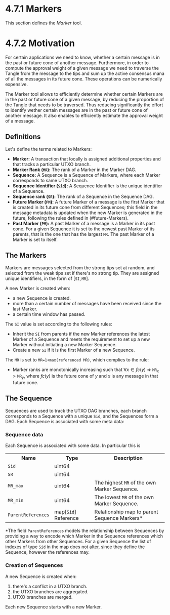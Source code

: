 # 4.7.1 Markers

This section defines the *Marker* tool.

# 4.7.2 Motivation

For certain applications we need to know, whether a certain message is in the past or future cone of another message. Furthermore, in order to compute the approval weight of a given message we need to traverse the Tangle from the message to the tips and sum up the active consensus mana of all the messages in its future cone. These operations can be numerically expensive.

The Marker tool allows to efficiently determine whether certain Markers are in the past or future cone of a given message, by reducing the proportion of the Tangle that needs to be traversed. Thus reducing significantly the effort to identify wether certain messages are in the past or future cone of another message. It also enables to efficiently estimate the approval weight of a message.

## Definitions

Let's define the terms related to Markers:
* **Marker:** A transaction that locally is assigned additional properties and that tracks a particular UTXO branch.
* **Marker Rank (`MR`):** The rank of a Marker in the Marker DAG.
* **Sequence:** A Sequence is a Sequence of Markers, where each Marker corresponds to same UTXO branch.
* **Sequence Identifier (`Sid`):** A Sequence Identifier is the unique identifier of a Sequence. 
* **Sequence rank (`SR`):** The rank of a Sequence in the Sequence DAG.
* **Future Marker (`FM`):** A future Marker of a message is the first Marker that is created in its future cone from different Sequences; this field in the message metadata is updated when the new Marker is generated in the future, following the rules defined in (#future-Markers).
* **Past Marker (`PM`):** A past Marker of a message is a Marker in its past cone. For a given Sequence it is set to the newest past Marker of its parents, that is the one that has the largest `MR`. The past Marker of a Marker is set to itself.


## The Markers

Markers are messages selected from the strong tips set at random, and selected from the weak tips set if there's no strong tip. They are assigned unique identifiers, in the form of $[\texttt{SI}, \texttt{MR}]$. 

A new Marker is created when: 
* a new Sequence is created.
* more than a certain number of messages have been received since the last Marker.
* a certain time window has passed.

The `SI` value is set according to the following rules:
* Inherit the `SI` from parents if the new Marker references the latest Marker of a Sequence and meets the requirement to set up a new Marker without initiating a new Marker Sequence.
* Create a new `SI` if it is the first Marker of a new Sequence.

The `MR` is set to `MR=1+max(referenced MR)`, which complies to the rule:
+ Marker ranks are monotonically increasing such that $\forall x \in fc(y)$ => $\texttt{MR}_x > \texttt{MR}_y$, where $fc(y)$ is the future cone of $y$ and $x$ is any message in that future cone.


## The Sequence
Sequences are used to track the UTXO DAG branches, each branch corresponds to a Sequence with a unique `Sid`, and the Sequences form a DAG. Each Sequence is associated with some meta data:

### Sequence data

Each Sequence is associated with some data. In particular this is

<table>
    <tr>
        <th>Name</th>
        <th>Type</th>
        <th>Description</th>
    </tr>
    <tr>
        <td><code>Sid</code> </td>
        <td>uint64</td>
        <td></td>
    </tr>
    <tr>
        <td><code>SR</code></td>
        <td>uint64</td>
        <td></td>
    </tr>
    <tr>
        <td><code>MR_max</code></td>
        <td>uint64</td>
        <td>The highest <code>MR</code> of the own Marker Sequence.</td>
    </tr>
    <tr>
        <td><code>MR_min</code></td>
        <td>uint64</td>
        <td>The lowest <code>MR</code> of the own Marker Sequence.</td>
    </tr>
    <tr>
        <td><code>ParentReferences</code></td>
        <td>map[<code>Sid</code>] Reference</td>
        <td>Relationship map to parent Sequence Markers*</td>
    </tr>
</table>


*The field `ParentReferences` models the relationship between Sequences by providing a way to encode which Marker in the Sequence references which other Markers from other Sequences. For a given Sequence the list of indexes of type `Sid` in the map does not alter, since they define the Sequence, however the references may.



### Creation of Sequences
A new Sequence is created when:
1. there's a conflict in a UTXO branch.
2. the UTXO branches are aggregated.
3. UTXO branches are merged.

Each new Sequence starts with a new Marker. 



